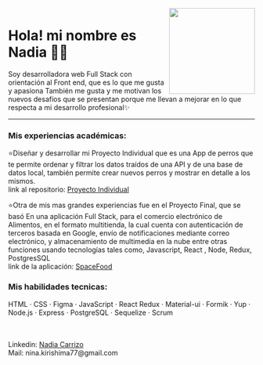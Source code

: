 <img src ="https://media1.giphy.com/media/lJNoBCvQYp7nq/giphy.gif?cid=ecf05e47s3vvke6cug703ovg2zj2aafpbqkprsfdaw4sqzxj&rid=giphy.gif&ct=g" width=175 align='right'/>

<h1>Hola! mi nombre es Nadia 💁‍♀️</h1> 
  <p>
  Soy desarrolladora web Full Stack con orientación al Front end, que es lo que me gusta y apasiona
También me gusta y me motivan los nuevos desafíos que se presentan porque me llevan a mejorar en lo que respecta a mi desarrollo profesional✨
  </p>
<hr/>
<h3>Mis experiencias académicas:</h3>
<p>
  ⭐Diseñar y desarrollar mi Proyecto Individual que es una App de perros que te permite ordenar y filtrar los datos traídos de una API y de una base de datos local,       también permite crear nuevos perros y mostrar en detalle a los mismos.<br>
  link al repositorio: <a href="https://github.com/ninak8/PI-Dogs-main">Proyecto Individual</a>

  ⭐Otra de mis mas grandes experiencias fue en el Proyecto Final, que se basó En una aplicación Full Stack, para el comercio electrónico de Alimentos, en el formato multitienda, la cual cuenta con autenticación de terceros basada en Google, envío de notificaciones mediante correo electrónico, y almacenamiento de multimedia en la nube entre otras funciones usando tecnologías tales como, Javascript, React , Node, Redux, PostgresSQL <br>
  link de la aplicación: <a href="https://spacefood.netlify.app/">SpaceFood</a>
</p>

<h3>Mis habilidades tecnicas:</h3>
<p>
    HTML · CSS · Figma · JavaScript · React Redux · Material-ui · Formik · Yup · Node.js · Express · PostgreSQL · Sequelize · Scrum
</p>
    <br>
    <br>
 <div>
  Linkedin: <a href="https://www.linkedin.com/in/nadia-carrizo-75b131250/">Nadia Carrizo</a> <br>
  Mail: nina.kirishima77@gmail.com
</div>
 
